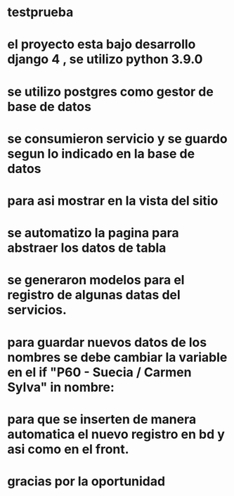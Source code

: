 # testprueba
# el proyecto esta bajo desarrollo django 4 , se utilizo python 3.9.0
# se utilizo postgres como gestor de base de datos 
# se consumieron servicio y se guardo segun lo indicado en la base de datos
# para asi mostrar en la vista del sitio 
# se automatizo la pagina para abstraer los datos de tabla 
# se generaron modelos para el registro de algunas datas del servicios. 
# para guardar nuevos datos de los nombres se debe cambiar la variable en el if "P60 - Suecia / Carmen Sylva" in nombre:
# para que se inserten de manera automatica el nuevo registro en bd y asi como en el front.
# gracias por la oportunidad 
